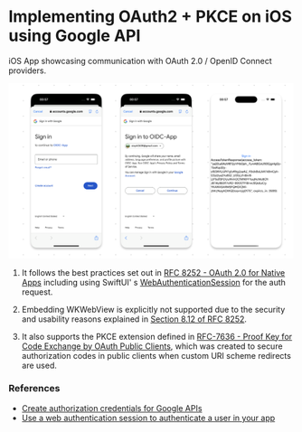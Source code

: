 #  Implementing OAuth2 + PKCE on iOS using Google API

iOS App showcasing communication with OAuth 2.0 / OpenID Connect providers.

![image](./ScreenShot.png)

1. It follows the best practices set out in [RFC 8252 - OAuth 2.0 for Native Apps](https://datatracker.ietf.org/doc/html/rfc8252) including using SwiftUI' s [WebAuthenticationSession](https://developer.apple.com/documentation/authenticationservices/webauthenticationsession) for the auth request. 

2. Embedding WKWebView is explicitly not supported due to the security and usability reasons explained in [Section 8.12 of RFC 8252](https://datatracker.ietf.org/doc/html/rfc8252#section-8.12).

3. It also supports the PKCE extension defined in [RFC-7636 - Proof Key for Code Exchange by OAuth Public Clients](https://datatracker.ietf.org/doc/html/rfc7636), which was created to secure authorization codes in public clients when custom URI scheme redirects are used.


### References
- [Create authorization credentials for Google APIs](https://developers.google.com/identity/protocols/oauth2/native-app#ios)
- [Use a web authentication session to authenticate a user in your app](https://developer.apple.com/documentation/authenticationservices/authenticating-a-user-through-a-web-service)

